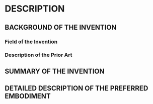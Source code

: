 # DESCRIPTION

## BACKGROUND OF THE INVENTION

### Field of the Invention

### Description of the Prior Art

## SUMMARY OF THE INVENTION

## DETAILED DESCRIPTION OF THE PREFERRED EMBODIMENT


